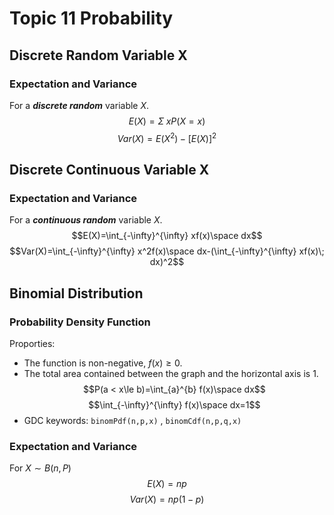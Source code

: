 # Topic 11 Probability

## Discrete Random Variable X

### Expectation and Variance
For a ***discrete random*** variable $X$.  
$$E(X)=\Sigma \; xP(X=x)$$
$$Var(X)=E(X^2)-[E(X)]^2$$

## Discrete Continuous Variable X

### Expectation and Variance
For a ***continuous random*** variable $X$.  
$$E(X)=\int_{-\infty}^{\infty} xf(x)\space dx$$
$$Var(X)=\int_{-\infty}^{\infty} x^2f(x)\space dx-(\int_{-\infty}^{\infty} xf(x)\; dx)^2$$

## Binomial Distribution
### Probability Density Function
Proporties:
* The function is non-negative, $f(x) \ge 0$.  
*  The total area contained between the graph and the horizontal axis is 1. 
$$P(a < x\le b)=\int_{a}^{b} f(x)\space dx$$
$$\int_{-\infty}^{\infty} f(x)\space dx=1$$
* GDC keywords: `binomPdf(n,p,x)`  , `binomCdf(n,p,q,x)`

### Expectation and Variance
For $X \sim B(n,P)$
$$E(X)=np$$
$$Var(X)=np(1-p)$$
 


